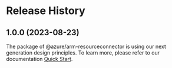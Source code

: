 # Release History
    
## 1.0.0 (2023-08-23)

The package of @azure/arm-resourceconnector is using our next generation design principles. To learn more, please refer to our documentation [Quick Start](https://aka.ms/js-track2-quickstart).
